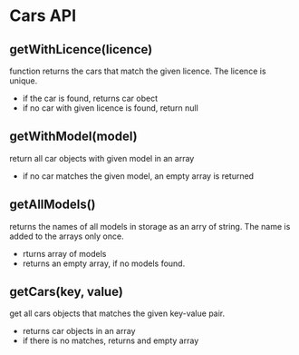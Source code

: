 # Cars API

## **getWithLicence(licence)**

function returns the cars that match the given licence. The licence is unique.

- if the car is found, returns car obect
- if no car with given licence is found, return null

## **getWithModel(model)**

return all car objects with given model in an array

- if no car matches the given model, an empty array is returned

## **getAllModels()**

returns the names of all models in storage as an arry of string. The name is added to the arrays only once.

- rturns array of models
- returns an empty array, if no models found.

## **getCars(key, value)**

get all cars objects that matches the given key-value pair.

- returns car objects in an array
- if there is no matches, returns and empty array
